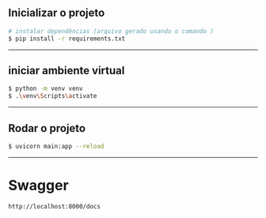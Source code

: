 ## Inicializar o projeto

```bash
# instalar dependências (arquivo gerado usando o comando )
$ pip install -r requirements.txt
```
---

## iniciar ambiente virtual
```bash
$ python -m venv venv
$ .\venv\Scripts\activate   
```

---

## Rodar o projeto
```bash
$ uvicorn main:app --reload
```

---

# Swagger
```bash
http://localhost:8000/docs
```
